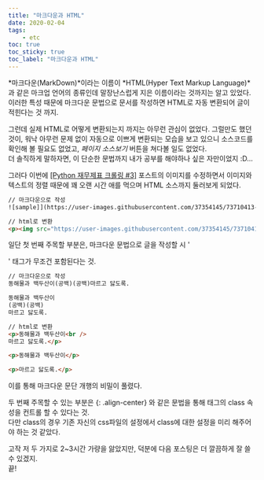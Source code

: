 ```yaml
---
title: "마크다운과 HTML"
date: 2020-02-04
tags:
    - etc
toc: true
toc_sticky: true
toc_label: "마크다운과 HTML"
---
```


*마크다운(MarkDown)*이라는 이름이 *HTML(Hyper Text Markup Language)*과 같은 마크업 언어의 종류인데 
말장난스럽게 지은 이름이라는 것까지는 알고 있었다. 이러한 특성 때문에 마크다운 문법으로 문서를 작성하면 
HTML로 자동 변환되어 글이 적힌다는 것 까지.
  
그런데 실제 HTML로 어떻게 변환되는지 까지는 아무런 관심이 없었다. 그럴만도 했던 것이, 워낙 아무런 문제 없이 
자동으로 이쁘게 변환되는 모습을 보고 있으니 소스코드를 확인해 볼 필요도 없었고, *페이지 소스보기* 버튼을 쳐다볼 일도 없었다.  
더 솔직하게 말하자면, 이 단순한 문법까지 내가 공부를 해야하나 싶은 자만이었지 :D...
  
그러다 이번에 [[Python 재무제표 크롤링 #3]](https://hyeon9mak.github.io/Python-%EC%9E%AC%EB%AC%B4%EC%A0%9C%ED%91%9C-%EC%9B%B9-%ED%81%AC%EB%A1%A4%EB%A7%81-3/) 포스트의 이미지를 수정하면서 이미지와 텍스트의 정렬 때문에 꽤 오랜 시간 애를 먹으며 HTML 소스까지 둘러보게 되었다.

```html
// 마크다운으로 작성
![sample]](https://user-images.githubusercontent.com/37354145/73710413-3a9f7400-4747-11ea-8e69-f06feedf6fdb.PNG){: .align-center}

// html로 변환
<p><img src="https://user-images.githubusercontent.com/37354145/73710413-3a9f7400-4747-11ea-8e69-f06feedf6fdb.PNG" alt="sample" class="align-center" /></p>
```

일단 첫 번째 주목할 부분은, 마크다운 문법으로 글을 작성할 시 '<p>' 태그가 무조건 포함된다는 것.  

```html
// 마크다운으로 작성
동해물과 백두산이(공백)(공백)마르고 닳도록.

동해물과 백두산이
(공백)(공백)
마르고 닳도록.

// html로 변환
<p>동해물과 백두산이<br />
마르고 닳도록.</p>

<p>동해물과 백두산이</p>

<p>마르고 닳도록.</p>
```
이를 통해 마크다운 문단 개행의 비밀이 풀렸다.
  
두 번째 주목할 수 있는 부분은 {: .align-center} 와 같은 문법을 통해 태그의 class 속성을 컨트롤 할 수 있다는 것.  
다만 class의 경우 기존 자신의 css파일의 설정에서 class에 대한 설정을 미리 해주어야 하는 것 같았다.
  
고작 저 두 가지로 2~3시간 가량을 앓았지만, 덕분에 다음 포스팅은 더 깔끔하게 잘 쓸 수 있겠지.  
끝!  